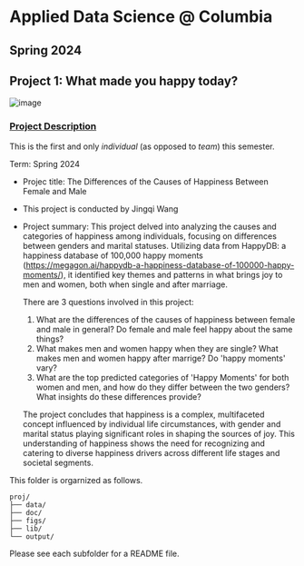 # Applied Data Science @ Columbia
## Spring 2024
## Project 1: What made you happy today?

![image](stat5243_proj1.jpeg)

### [Project Description](doc/Proj1_desc.md)
This is the first and only *individual* (as opposed to *team*) this semester. 

Term: Spring 2024

+ Projec title: The Differences of the Causes of Happiness Between Female and Male
+ This project is conducted by Jingqi Wang

+ Project summary: This project delved into analyzing the causes and categories of happiness among individuals, focusing on differences between genders and marital statuses. Utilizing data from HappyDB: a happiness database of 100,000 happy moments (https://megagon.ai/happydb-a-happiness-database-of-100000-happy-moments/), it identified key themes and patterns in what brings joy to men and women, both when single and after marriage.
 
  There are 3 questions involved in this project:
  1. What are the differences of the causes of happiness between female and male in general? Do female and male feel happy about the same things?
  2. What makes men and women happy when they are single? What makes men and women happy after marrige? Do 'happy moments' vary?
  3. What are the top predicted categories of 'Happy Moments' for both women and men, and how do they differ between the two genders? What insights do these differences provide?

  The project concludes that happiness is a complex, multifaceted concept influenced by individual life circumstances, with gender and marital status playing significant roles in shaping the sources of joy. This understanding of happiness shows the need for recognizing and catering to diverse happiness drivers across different life stages and societal segments.
 


This folder is orgarnized as follows.

```
proj/
├── data/
├── doc/
├── figs/
├── lib/
└── output/
```

Please see each subfolder for a README file.
